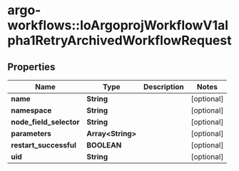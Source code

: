 # argo-workflows::IoArgoprojWorkflowV1alpha1RetryArchivedWorkflowRequest

## Properties
Name | Type | Description | Notes
------------ | ------------- | ------------- | -------------
**name** | **String** |  | [optional] 
**namespace** | **String** |  | [optional] 
**node_field_selector** | **String** |  | [optional] 
**parameters** | **Array&lt;String&gt;** |  | [optional] 
**restart_successful** | **BOOLEAN** |  | [optional] 
**uid** | **String** |  | [optional] 


